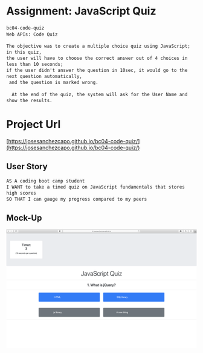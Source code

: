 # Assignment: JavaScript Quiz
```bash
bc04-code-quiz
Web APIs: Code Quiz
```
```
The objective was to create a multiple choice quiz using JavaScript; in this quiz, 
the user will have to choose the correct answer out of 4 choices in less than 10 seconds; 
if the user didn't answer the question in 10sec, it would go to the next question automatically,
 and the question is marked wrong. 
 
  At the end of the quiz, the system will ask for the User Name and show the results.

```

# Project Url

[https://josesanchezcapo.github.io/bc04-code-quiz/](https://josesanchezcapo.github.io/bc04-code-quiz/)

## User Story

```
AS A coding boot camp student
I WANT to take a timed quiz on JavaScript fundamentals that stores high scores
SO THAT I can gauge my progress compared to my peers
```

## Mock-Up

![CodeQuiz](./assets/img/CodeQuizScreenCap.png)
